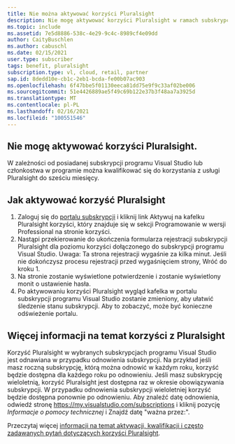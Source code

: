 ```yaml
---
title: Nie można aktywować korzyści Pluralsight
description: Nie mogę aktywować korzyści Pluralsight w ramach subskrypcji programu Visual Studio?
ms.topic: include
ms.assetid: 7e5d8886-538c-4e29-9c4c-8989cf4e09dd
author: CaityBuschlen
ms.author: cabuschl
ms.date: 02/15/2021
user.type: subscriber
tags: benefit, pluralsight
subscription.type: vl, cloud, retail, partner
sap.id: 8dedd10e-cb1c-2eb1-bcda-fe00b07ac903
ms.openlocfilehash: 6f47bbe5f01130eeca81dd75e9f9c33af02be006
ms.sourcegitcommit: 51e4426889ae5f49c69b122e37b3f48aa7a3925d
ms.translationtype: MT
ms.contentlocale: pl-PL
ms.lasthandoff: 02/16/2021
ms.locfileid: "100551546"
---
```

## <a name="im-unable-to-activate-my-pluralsight-benefit"></a>Nie mogę aktywować korzyści Pluralsight.

W zależności od posiadanej subskrypcji programu Visual Studio lub członkostwa w programie można kwalifikować się do korzystania z usługi Pluralsight do sześciu miesięcy.  

## <a name="how-to-activate-your-pluralsight-benefit"></a>Jak aktywować korzyść Pluralsight
  
1. Zaloguj się do [portalu subskrypcji](https://my.visualstudio.com/benefits) i kliknij link Aktywuj na kafelku Pluralsight korzyści, który znajduje się w sekcji Programowanie w wersji Professional na stronie korzyści. 
1. Nastąpi przekierowanie do ukończenia formularza rejestracji subskrypcji Pluralsight dla poziomu korzyści dołączonego do subskrypcji programu Visual Studio. Uwaga: Ta strona rejestracji wygaśnie za kilka minut. Jeśli nie dokończysz procesu rejestracji przed wygaśnięciem strony, Wróć do kroku 1. 
1. Na stronie zostanie wyświetlone potwierdzenie i zostanie wyświetlony monit o ustawienie hasła. 
1. Po aktywowaniu korzyści Pluralsight wygląd kafelka w portalu subskrypcji programu Visual Studio zostanie zmieniony, aby ułatwić śledzenie stanu subskrypcji. Aby to zobaczyć, może być konieczne odświeżenie portalu. 

## <a name="more-information-about-the-pluralsight-benefit"></a>Więcej informacji na temat korzyści z Pluralsight
Korzyść Pluralsight w wybranych subskrypcjach programu Visual Studio jest odnawiana w przypadku odnowienia subskrypcji. Na przykład jeśli masz roczną subskrypcję, którą można odnowić w każdym roku, korzyść będzie dostępna dla każdego roku po odnowieniu. Jeśli masz subskrypcję wieloletnią, korzyść Pluralsight jest dostępna raz w okresie obowiązywania subskrypcji.  W przypadku odnowienia subskrypcji wieloletniej korzyść będzie dostępna ponownie po odnowieniu.  Aby znaleźć datę odnowienia, odwiedź stronę <https://my.visualstudio.com/subscriptions> i kliknij pozycję *Informacje o pomocy technicznej* i Znajdź datę "ważna przez:". 

Przeczytaj więcej [informacji na temat aktywacji, kwalifikacji i często zadawanych pytań dotyczących korzyści Pluralsight](https://docs.microsoft.com/visualstudio/subscriptions/vs-pluralsight).  